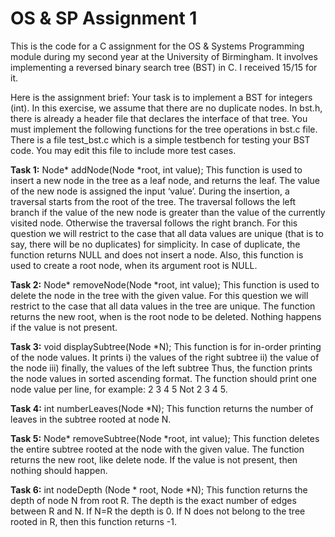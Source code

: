 # OS & SP Assignment 1
This is the code for a C assignment for the OS & Systems Programming module during my second year at the University of Birmingham. It involves implementing a reversed binary search tree (BST) in C. I received 15/15 for it.

Here is the assignment brief:
Your task is to implement a BST for integers (int). In this exercise, we assume that there are no duplicate nodes. In bst.h, there is already a header file that declares the interface of that tree. You must implement the following functions for the tree operations in bst.c file. There is a file test_bst.c which is a simple testbench for testing your BST code. You may edit this file to include more test cases.


**Task 1:**
Node* addNode(Node *root, int value);
This function is used to insert a new node in the tree as a leaf node, and returns the leaf. The value of the new node is assigned the input ‘value’. During the insertion, a traversal starts from the root of the tree. The traversal follows the left branch if the value of the new node is greater than the value of the currently visited node. Otherwise the traversal follows the right branch. For this question we will restrict to the case that all data values are unique (that is to say, there will be no duplicates) for simplicity. In case of duplicate, the function returns NULL and does not insert a node. Also, this function is used to create a root node, when its argument root is NULL.

**Task 2:**
Node* removeNode(Node *root, int value);
This function is used to delete the node in the tree with the given value. For this question we will restrict to the case that all data values in the tree are unique. The function returns the new root, when is the root node to be deleted. Nothing happens if the value is not present.

**Task 3:**
void displaySubtree(Node *N);
This function is for in-order printing of the node values. It prints
i) the values of the right subtree ii) the value of the node
iii) finally, the values of the left subtree
Thus, the function prints the node values in sorted ascending format.
The function should print one node value per line, for example:
2
3
4
5
Not 2 3 4 5.

**Task 4:**
int numberLeaves(Node *N);
This function returns the number of leaves in the subtree rooted at node N.

**Task 5:**
Node* removeSubtree(Node *root, int value);
This function deletes the entire subtree rooted at the node with the given value. The function returns the new root, like delete node. If the value is not present, then nothing should happen.

**Task 6:**
int nodeDepth (Node * root, Node *N);
This function returns the depth of node N from root R. The depth is the exact number of edges between R and N. If N=R the depth is 0. If N does not belong to the tree rooted in R, then this function returns -1.
